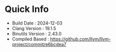 # Quick Info
* Build Date : 2024-12-03
* Clang Version : 19.1.5
* Binutils Version : 2.43.0
* Compiled Based : https://github.com/llvm/llvm-project/commit/e6bcdea7
